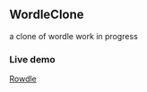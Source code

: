 ## WordleClone
 a clone of wordle 
 work in progress
 
### Live demo
[Rowdle](https://vladeanclaudiu.github.io/WordleClone)
